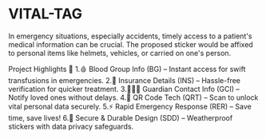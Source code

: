# VITAL-TAG
In emergency situations, especially accidents, timely access to a patient's medical information can be crucial. The proposed sticker would be affixed to personal items like helmets, vehicles, or carried on one's person.


<p>Project Highlights 🚀
    1.🩸 Blood Group Info (BG) – Instant access for swift transfusions in emergencies.
    2.📄 Insurance Details (INS) – Hassle-free verification for quicker treatment.
    3.👨‍👩‍👧 Guardian Contact Info (GCI) – Notify loved ones without delays.
    4.📲 QR Code Tech (QRT) – Scan to unlock vital personal data securely.
    5.⚡ Rapid Emergency Response (RER) – Save time, save lives!
    6.🔐 Secure & Durable Design (SDD) – Weatherproof stickers with data privacy safeguards.</p>
